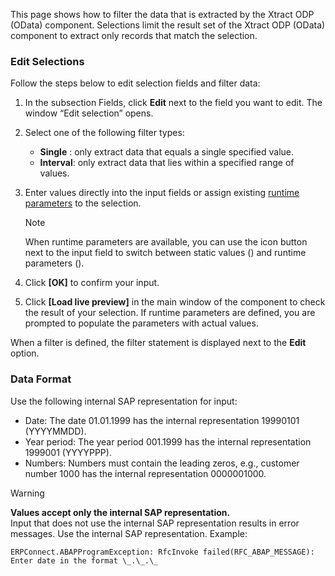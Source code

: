 This page shows how to filter the data that is extracted by the Xtract ODP (OData) component. Selections limit the result set of the Xtract ODP (OData) component to extract only records that match the selection.

### Edit Selections

Follow the steps below to edit selection fields and filter data:

1. In the subsection Fields, click **Edit** next to the field you want to edit. The window “Edit selection” opens.

1. Select one of the following filter types:

   - **Single** : only extract data that equals a single specified value.
   - **Interval**: only extract data that lies within a specified range of values.

1. Enter values directly into the input fields or assign existing [runtime parameters](../edit-runtime-parameters/) to the selection.

   Note

   When runtime parameters are available, you can use the icon button next to the input field to switch between static values () and runtime parameters ().

1. Click **[OK]** to confirm your input.

1. Click **[Load live preview]** in the main window of the component to check the result of your selection. If runtime parameters are defined, you are prompted to populate the parameters with actual values.

When a filter is defined, the filter statement is displayed next to the **Edit** option.

### Data Format

Use the following internal SAP representation for input:

- Date: The date 01.01.1999 has the internal representation 19990101 (YYYYMMDD).
- Year period: The year period 001.1999 has the internal representation 1999001 (YYYYPPP).
- Numbers: Numbers must contain the leading zeros, e.g., customer number 1000 has the internal representation 0000001000.

Warning

**Values accept only the internal SAP representation.**\
Input that does not use the internal SAP representation results in error messages. Use the internal SAP representation. Example:

```text
ERPConnect.ABAPProgramException: RfcInvoke failed(RFC_ABAP_MESSAGE): Enter date in the format \_.\_.\_

```

